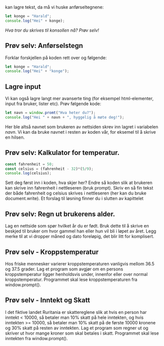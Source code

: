 
 kan lagre tekst, da må vi huske anførseltegnene:

```JAVASCRIPT
let konge = "Harald";
console.log("Hei" + konge);
```
*Hva tror du skrives til konsollen nå? Prøv selv!*

## Prøv selv: Anførselstegn

Forklar forskjellen på koden rett over og følgende:
```JAVASCRIPT
let konge = "Harald";
console.log("Hei" + "konge");
```

## Lagre input

Vi kan også lagre langt mer avanserte ting (for eksempel html-elementer, input fra bruker, lister etc). Prøv følgende kode:

```JAVASCRIPT
let navn = window.promt("Hva heter du?");
console.log("Hei " + navn + ", hyggelig å møte deg!");
```
Her ble altså navnet som brukeren av nettsiden skrev inn lagret i variabelen *navn*. Vi kan da bruke navnet i resten av koden vår, for eksemel til å skrive en hilsen.

## Prøv selv: Kalkulator for temperatur.

```JAVASCRIPT
const fahrenheit = 50;
const celsius = (fahrenheit - 32)*(5/9);
console.log(celsius);
```

Sett deg først inn i koden, hva skjer her? Endre så koden slik at brukeren kan skrive inn fahrenheit i nettleseren (bruk prompt). Skriv en så fin tekst der både fahrenheit og celsius skrives i nettleseren (her kan du bruke document.write). Et forslag til løsning finner du i slutten av kapittelet

## Prøv selv: Regn ut brukerens alder.

Lag en nettside som spør hvilket år du er født. Bruk dette til å skrive en beskjed til bruker om hvor gammel han eller hun vil bli i løpet av året. Legg merke til at vi dropper måned og dato foreløpig, det blir litt for komplisert.



## Prøv selv - Kroppstemperatur
Hos friske mennesker varierer kroppstemperaturen vanligvis mellom 36.5 og 37.5 grader. Lag et program som avgjør om en persons kroppstemperatur ligger henholdsvis under, innenfor eller over normal kroppstemperatur. Programmet skal lese kroppstemperaturen fra window.prompt().

## Prøv selv - Inntekt og Skatt
I det fiktive landet Ruritania er skattereglene slik at hvis en person har inntekt < 10000, så betaler man 10% skatt på hele inntekten, og hvis inntekten >= 10000, så betaler man 10% skatt på de første 10000 kronene og 30% skatt på resten av inntekten. Lag et program som regner ut og skriver ut hvor mange kroner som skal betales i skatt. Programmet skal lese inntekten fra window.prompt(). 